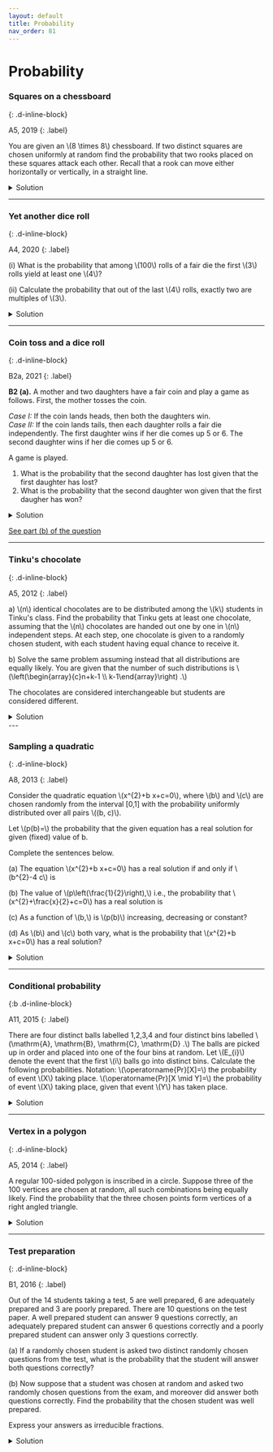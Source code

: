 ```yaml
---
layout: default
title: Probability
nav_order: 81
---
```




# Probability


### Squares on a chessboard
{: .d-inline-block}

A5, 2019
{: .label}

<p>
You are given an \(8 \times 8\) chessboard. If two distinct squares are chosen uniformly at random find the probability that two rooks placed on these squares attack each other. Recall that a rook can move either horizontally or vertically, in a straight line.
</p>

<details><summary>Solution</summary>

<p>
\(2/9\)
</p>

</details>


---

### Yet another dice roll
{: .d-inline-block}

A4, 2020
{: .label}

<p>
(i) What is the probability that among \(100\) rolls of a fair die the first \(3\) rolls yield at least one \(4\)?
</p>

<p>
(ii) Calculate the probability that out of the last \(4\) rolls, exactly two are multiples of \(3\).
</p>

<details><summary>Solution</summary>

<p>
(i) The probability that none of the first three rolls have a 4 is \( (5/6)^3 \). So the required probability is \(1 - (5/6)^3\).
</p>

<p></p>

<p>
(ii) Let \(S\) be the number of ways in which four rolls can have exactly two multiples of 3. The required probability \(P\) is then \(S/6^4\).
</p>

<p> Let us calculate \(S\). Two positions can be picked in \( \binom{4}{2} \)
ways. These two positions can have either a 3 or a 6. So the favorable positions can be filled in \( \binom{4}{2}\times 2^2 \) ways. The other two positions can have either 1, 2, 4 or 6. So they
can be filled in \( 4^2\) ways. Hence we have:

\[ P = \frac{  \binom{4}{2}\times 4 \times 4 \times 4  }{6^4} = \frac{2}{3}^3 = \frac{8}{27} \]

</p>

</details>

---

### Coin toss and a dice roll
{: .d-inline-block}

B2a, 2021
{: .label}


<p>
<b>B2 (a).</b> A mother and two daughters have a fair coin and play a game as follows. First, the mother tosses the coin.<br>

<i>Case I:</i> If the coin lands heads, then both the daughters win.<br>
<i>Case II:</i> If the coin lands tails, then each daughter rolls a fair die independently. The first daughter wins if her die comes up 5 or 6. The second
daughter wins if her die comes up 5 or 6. <br>

A game is played.<br>

<ol>
<li> What is the probability that the second daughter has lost given that the first daughter has lost?</li>
<li> What is the probability that the second daughter won given that the first daugher has won?</li>
</ol>

</p>

<details><summary>Solution</summary>

<ol>
<li>Since the outcome of the toss was tails, the second daugther lost since the die came up 1,2,3 or 4. Hence, required probability is 2/3.</li>

<li>
Let \(A\) the event that the second daughter won and \(B\) be the event that the first daughter won.<br>

\[ P(A \mid B)=\frac{P(A \cap B)}{P(B)} \]


\begin{align*}
P(A \cap B)&=P(A \cap B \mid H) P(H)+P(A \cap B \mid T) P(T) \\
&=1\cdot \frac{1}{2} + \frac{1}{9}\cdot \frac{1}{2} \\
&=\frac{5}{9}
\end{align*}

\begin{align*}
P(B)&=P(B \mid H) P(H)+P(B \mid T) P(T) \\
&=1\cdot \frac{1}{2} + \frac{1}{3}\cdot \frac{1}{2} \\
&=\frac{2}{3}
\end{align*}

\[ P(A \mid B)=\frac{P(A \cap B)}{P(B)} = \frac{5/9}{2/3} = \frac{5}{6} \]

</li>
</ol>

</details>


[See part (b) of the question](/docs/algebra/binomial/#combinatorial-and-calculus-inequalities)


---


### Tinku's chocolate
{: .d-inline-block}

A5, 2012
{: .label}

<p>
a) \(n\) identical chocolates are to be distributed among the \(k\) students in Tinku's class. Find the probability that Tinku gets at least one chocolate, assuming that the \(n\) chocolates are handed out one by one in \(n\) independent steps. At each step, one chocolate is given to a randomly chosen student, with each student having equal chance to receive it.
</p>

<p>
b) Solve the same problem assuming instead that all distributions are equally likely. You are given that the number of such distributions is \(\left(\begin{array}{c}n+k-1 \\ k-1\end{array}\right) .\)
</p>

<p>
The chocolates are considered interchangeable but students are considered different.
</p>


<details><summary>Solution</summary>
<p>
(a) The probability of Tinku not getting a chocolate in one step is \(1-\frac{1}{k}\).
</p>

<p>
\begin{align}
\mathrm{P}(\text { Tinku gets at least one chocolate })&=1-\mathrm{P}(\text { Tinku gets none }) \\
&=1-\left(1-\frac{1}{k}\right)^{n}
\end{align}
</p>


<p>
Sol 1. (b) There are \(\left(\begin{array}{c}(n-1)+k-1 \\ k-1\end{array}\right)\) distributions in which Tinku gets at least a chocolate: give Tinku a chocolate and then use the given formula to find number of distributions of the remaining \(n-1\) chocolates among \(k\) students. So the answer is \(\left(\begin{array}{c}(n-1)+k-1 \\ k-1\end{array}\right) /\left(\begin{array}{c}n+k-1 \\ k-1\end{array}\right)=\frac{n}{n+k-1} \)
</p>

<br>

<p>
Sol 2. (b) The number of distributions in which Tinku gets no chocolate \(=\) number of distributions of \(n\) chocolates among the remaining \(k-1\) students \(=\left(\begin{array}{c}n+k-2 \\ k-2\end{array}\right) .\) So the desired probability is \(1-\left(\begin{array}{c}n+k-2 \\ k-2\end{array}\right) /\left(\begin{array}{c}n+k-1 \\ k-1\end{array}\right)=\frac{n}{n+k-1}\)
</p>

</details>
---


### Sampling a quadratic
{: .d-inline-block}

A8, 2013
{: .label}

<p>
Consider the quadratic equation \(x^{2}+b x+c=0\), where \(b\) and \(c\) are chosen randomly from the interval [0,1] with the
probability uniformly distributed over all pairs \((b, c)\).
</p>

<p>
Let \(p(b)=\) the probability that the given equation has a real solution for given (fixed) value of b.
</p>

<p>
Complete the sentences below.
</p>

<p>
(a) The equation \(x^{2}+b x+c=0\) has a real solution if and only if \(b^{2}-4 c\) is
</p>

<p>
(b) The value of \(p\left(\frac{1}{2}\right),\) i.e., the probability that \(x^{2}+\frac{x}{2}+c=0\) has a real solution is
</p>

<p>
(c) As a function of \(b,\) is \(p(b)\) increasing, decreasing or constant?
</p>

<p>
(d) As \(b\) and \(c\) both vary, what is the probability that \(x^{2}+b x+c=0\) has a real solution?
</p>

<details><summary>Solution</summary>
<p>
(a) The equation \(x^{2}+b x+c=0\) has a real solution if and only if \(b^{2}-4 c\) is \(\geq 0\)
</p>

<p>
(b) The value of \(p\left(\frac{1}{2}\right),\) i.e., the probability that \(x^{2}+\frac{x}{2}+c=0\) has a real solution is \(\frac{1}{16}\).
There is a real root when \(b^{2}-4 c=\frac{1}{4}-4 c \geq 0,\) i.e., \(0 \leq c \leq \frac{1}{16}\) which is \(\frac{1}{16}\)
fraction of the interval [0,1] over which \(c\) ranges.
</p>


<p>
(c) Increasing. This is because \(b^{2}-4 c \geq 0\) if and only if \(0 \leq c \leq \frac{b^{2}}{4}\).<br>
So \(p(b)=\frac{b^{2}}{4},\) which is increasing for \(0 \leq b \leq 1\)
</p>


<p>
(d) This is the fraction of the area of the unit square \([0,1] \times[0,1]\) that is occupied by the region \(b^{2}-4 c \geq 0,\) i.e., it is the area under the parabola \(c=\frac{b^{2}}{4}\) from \(b=0\) to \(b=1\) which is \(\int_{0}^{1} \frac{b^{2}}{4} d b=\frac{1}{12}\)
</p>

</details>

---

### Conditional probability
{:b .d-inline-block}

A11, 2015
{: .label}

<p>
There are four distinct balls labelled 1,2,3,4 and four distinct bins labelled \(\mathrm{A}, \mathrm{B}, \mathrm{C}, \mathrm{D} .\) The balls are picked up in order and placed into one of the four bins at random. Let \(E_{i}\) denote the event that the first \(i\) balls go into distinct bins. Calculate the following probabilities.
Notation: \(\operatorname{Pr}[X]=\) the probability of event \(X\) taking place. \(\operatorname{Pr}[X \mid Y]=\) the probability of event \(X\) taking place, given that event \(Y\) has taken place.
</p>

<details><summary>Solution</summary>

<p>
(i) \(\operatorname{Pr}\left[E_{4}\right]=\frac{4 !}{4^{4}}=\frac{3}{32}\)
(ii) \(\operatorname{Pr}\left[E_{4} \mid E_{3}\right]=\frac{1}{4}\)
(iii) \(\operatorname{Pr}\left[E_{4} \mid E_{2}\right]=\frac{24}{4^{2}}=\frac{1}{8}\)
(iv) \(\operatorname{Pr}\left[E_{3} \mid E_{4}\right]=1\)
</p>


</details>

---



### Vertex in a polygon
{: .d-inline-block}

A5, 2014
{: .label}

<p>
A regular 100-sided polygon is inscribed in a circle. Suppose three of the 100 vertices are chosen at random, all such combinations being equally likely. Find the probability that the three chosen points form vertices of a right angled triangle.
</p>


<details><summary>Solution</summary>

<p>
\(1/33\)
</p>

</details>

---




### Test preparation
{: .d-inline-block}

B1, 2016
{: .label}



<p>
Out of the 14 students taking a test, 5 are well prepared, 6 are adequately prepared and 3 are poorly prepared. There are 10 questions on the test paper. A well prepared student can answer 9 questions correctly, an adequately prepared student can answer 6 questions correctly and a poorly prepared student can answer only 3 questions correctly.
</p>

<p>
(a) If a randomly chosen student is asked two distinct randomly chosen questions from the test, what is the probability that the student will answer both questions correctly?
</p>

<p>
(b) Now suppose that a student was chosen at random and asked two randomly chosen questions from the exam, and moreover did answer both questions correctly. Find the probability that the chosen student was well prepared.
</p>

<p>
Express your answers as irreducible fractions.
</p>


<details>

<summary>Solution</summary>

<p>
(a) The probability that a randomly chosen student is well prepared is \(5 / 14\) The probability of a well prepared student answering two randomly chosen questions correctly is \(\left(\begin{array}{l}9 \\ 2\end{array}\right) /\left(\begin{array}{l}10 \\ 2\end{array}\right) .\) So the probability that a randomly chosen student is well prepared AND answers two randomly chosen questions correctly is \(\frac{5}{14} \times \frac{\left(\frac{9}{20}\right)}{(10)}=\frac{2}{7} .\) A student belongs to exactly one of the three preparedness categories, so the desired probability is obtained by adding \(\frac{2}{7}\) with the results of parallel calculations for the other two categories. We get
</p>

<p>
Let \(P(W),P(M)\) and \(P(K)\) denote the probability that the student is well prepared, moderately prepared and poorly prepared, respectively.
</p>

<p>
\[
P(\text { both answers correct })=
P(\text { W }) \frac{\left(\begin{array}{l}
9 \\
2
\end{array}\right)}{\left(\begin{array}{c}
10 \\
2
\end{array}\right)}+P(\text { M }) \frac{\left(\begin{array}{c}
6 \\
2
\end{array}\right)}{\left(\begin{array}{c}
10 \\
2
\end{array}\right)}+P(\text { K }) \frac{\left(\begin{array}{c}
3 \\
2
\end{array}\right)}{\left(\begin{array}{c}
10 \\
2
\end{array}\right)}
\]

which equals

\[
\frac{5}{14} \times \frac{36}{45}+\frac{6}{14} \times \frac{15}{45}+\frac{3}{14} \times \frac{3}{45}=\frac{31}{70}
\]

</p>

<p>
(b) The probability that a randomly chosen student was well prepared given that he answered both questions correctly is
</p>

<p>
\begin{align}
P(\text { well prepared | both correct })&=\frac{P(\text { well prepared and both correct })}{P(\text { both correct })}\\
&=\frac{2 / 7}{31 / 70}=\frac{20}{31}
\end{align}
</p>

</details>

